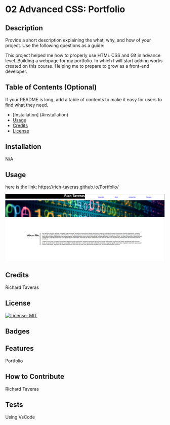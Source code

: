 # 02 Advanced CSS: Portfolio

## Description

Provide a short description explaining the what, why, and how of your project. Use the following questions as a guide:

This project helped me how to properly use HTML CSS and Git in advance level. Building a webpage for my portfolio. In which I will start adding works created on this course. Helping me to prepare to grow
as a front-end developer.

## Table of Contents (Optional)

If your README is long, add a table of contents to make it easy for users to find what they need.

- [Installation] (#installation)
- [Usage](#usage)
- [Credits](#credits)
- [License](#license)

## Installation

N/A

## Usage

here is the link:
https://rich-taveras.github.io/Portfolio/

<img src="./assets/images/Screenshot%202023-06-26%20222958.png">

## Credits

Richard Taveras

## License

[![License: MIT](https://img.shields.io/badge/License-MIT-yellow.svg)](https://opensource.org/licenses/MIT)

## Badges

## Features

Portfolio

## How to Contribute

Richard Taveras

## Tests

Using VsCode
